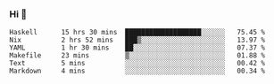 ### Hi 👋

<!--START_SECTION:waka-->

```text
Haskell      15 hrs 30 mins  ███████████████████░░░░░░   75.45 %
Nix          2 hrs 52 mins   ███▒░░░░░░░░░░░░░░░░░░░░░   13.97 %
YAML         1 hr 30 mins    ██░░░░░░░░░░░░░░░░░░░░░░░   07.37 %
Makefile     23 mins         ▒░░░░░░░░░░░░░░░░░░░░░░░░   01.88 %
Text         5 mins          ░░░░░░░░░░░░░░░░░░░░░░░░░   00.42 %
Markdown     4 mins          ░░░░░░░░░░░░░░░░░░░░░░░░░   00.34 %
```

<!--END_SECTION:waka-->
